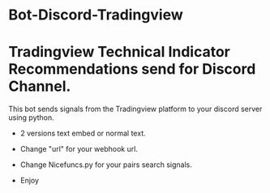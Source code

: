 # Bot-Discord-Tradingview
# Tradingview Technical Indicator Recommendations send for Discord Channel.

This bot sends signals from the Tradingview platform to your discord server using python.

- 2 versions text embed or normal text.

- Change "url" for your webhook url.

- Change Nicefuncs.py for your pairs search signals.

- Enjoy 
